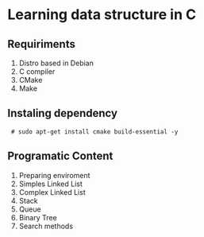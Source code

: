 Learning data structure in C
===

Requiriments
---

1. Distro based in Debian
1. C compiler
1. CMake
1. Make

Instaling dependency
---

<pre><code> # sudo apt-get install cmake build-essential -y</code></pre>

Programatic Content
---

1. Preparing enviroment
1. Simples Linked List
1. Complex Linked List
1. Stack
1. Queue
1. Binary Tree
1. Search methods
